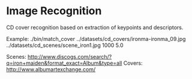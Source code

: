 # Image Recognition

CD cover recognition based on extraction of keypoints and descriptors.

Example:
./bin/match_cover ../datasets/cd_covers/ironma-ironma_09.jpg ../datasets/cd_scenes/scene_iron1.jpg 1000 5.0


Scenes: http://www.discogs.com/search/?q=iron+maiden&format_exact=Album&type=all
Covers: http://www.albumartexchange.com/



